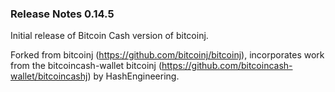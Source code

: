 ### Release Notes 0.14.5
Initial release of Bitcoin Cash version of bitcoinj.

Forked from bitcoinj (https://github.com/bitcoinj/bitcoinj), incorporates work from the bitcoincash-wallet bitcoinj (https://github.com/bitcoincash-wallet/bitcoincashj) by HashEngineering.
